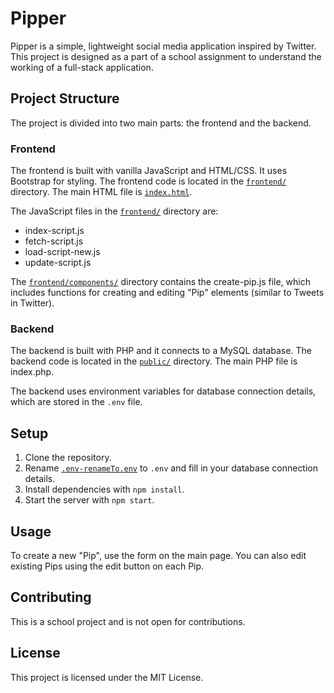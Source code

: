 # Pipper

Pipper is a simple, lightweight social media application inspired by Twitter. This project is designed as a part of a school assignment to understand the working of a full-stack application.

## Project Structure

The project is divided into two main parts: the frontend and the backend.

### Frontend

The frontend is built with vanilla JavaScript and HTML/CSS. It uses Bootstrap for styling. The frontend code is located in the [``frontend/``](command:_github.copilot.openRelativePath?%5B%7B%22scheme%22%3A%22file%22%2C%22authority%22%3A%22%22%2C%22path%22%3A%22%2FUsers%2FJulian.Bendtsen%2FDeveloper%2FCPH-BUSINESS%2FPipper%2Ffrontend%2F%22%2C%22query%22%3A%22%22%2C%22fragment%22%3A%22%22%7D%5D "/Users/Julian.Bendtsen/Developer/CPH-BUSINESS/Pipper/frontend/") directory. The main HTML file is [`index.html`](command:_github.copilot.openRelativePath?%5B%7B%22scheme%22%3A%22file%22%2C%22authority%22%3A%22%22%2C%22path%22%3A%22%2FUsers%2FJulian.Bendtsen%2FDeveloper%2FCPH-BUSINESS%2FPipper%2Findex.html%22%2C%22query%22%3A%22%22%2C%22fragment%22%3A%22%22%7D%5D "/Users/Julian.Bendtsen/Developer/CPH-BUSINESS/Pipper/index.html").

The JavaScript files in the [``frontend/``](command:_github.copilot.openRelativePath?%5B%7B%22scheme%22%3A%22file%22%2C%22authority%22%3A%22%22%2C%22path%22%3A%22%2FUsers%2FJulian.Bendtsen%2FDeveloper%2FCPH-BUSINESS%2FPipper%2Ffrontend%2F%22%2C%22query%22%3A%22%22%2C%22fragment%22%3A%22%22%7D%5D "/Users/Julian.Bendtsen/Developer/CPH-BUSINESS/Pipper/frontend/") directory are:

- index-script.js
- fetch-script.js
- load-script-new.js
- update-script.js

The [``frontend/components/``](command:_github.copilot.openRelativePath?%5B%7B%22scheme%22%3A%22file%22%2C%22authority%22%3A%22%22%2C%22path%22%3A%22%2FUsers%2FJulian.Bendtsen%2FDeveloper%2FCPH-BUSINESS%2FPipper%2Ffrontend%2Fcomponents%2F%22%2C%22query%22%3A%22%22%2C%22fragment%22%3A%22%22%7D%5D "/Users/Julian.Bendtsen/Developer/CPH-BUSINESS/Pipper/frontend/components/") directory contains the create-pip.js file, which includes functions for creating and editing "Pip" elements (similar to Tweets in Twitter).

### Backend

The backend is built with PHP and it connects to a MySQL database. The backend code is located in the [``public/``](command:_github.copilot.openRelativePath?%5B%7B%22scheme%22%3A%22file%22%2C%22authority%22%3A%22%22%2C%22path%22%3A%22%2FUsers%2FJulian.Bendtsen%2FDeveloper%2FCPH-BUSINESS%2FPipper%2Fpublic%2F%22%2C%22query%22%3A%22%22%2C%22fragment%22%3A%22%22%7D%5D "/Users/Julian.Bendtsen/Developer/CPH-BUSINESS/Pipper/public/") directory. The main PHP file is index.php.

The backend uses environment variables for database connection details, which are stored in the `.env` file.

## Setup

1. Clone the repository.
2. Rename [``.env-renameTo.env``](command:_github.copilot.openRelativePath?%5B%7B%22scheme%22%3A%22file%22%2C%22authority%22%3A%22%22%2C%22path%22%3A%22%2FUsers%2FJulian.Bendtsen%2FDeveloper%2FCPH-BUSINESS%2FPipper%2F.env-renameTo.env%22%2C%22query%22%3A%22%22%2C%22fragment%22%3A%22%22%7D%5D "/Users/Julian.Bendtsen/Developer/CPH-BUSINESS/Pipper/.env-renameTo.env") to `.env` and fill in your database connection details.
3. Install dependencies with `npm install`.
4. Start the server with `npm start`.

## Usage

To create a new "Pip", use the form on the main page. You can also edit existing Pips using the edit button on each Pip.

## Contributing

This is a school project and is not open for contributions.

## License

This project is licensed under the MIT License.
